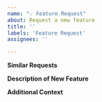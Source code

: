```yaml
---
name: "💡 Feature Request"
about: Request a new feature
title: ''
labels: 'Feature Request'
assignees: ''

---
```


<!--
Please search the issue tracker for similar issues before posting!
If your request is related to another request (but not the same!) list it here
-->
**Similar Requests**


<!-- Describe your feature idea here in detail -->
**Description of New Feature**


<!-- If your feature requires some context, provide it here -->
**Additional Context**

